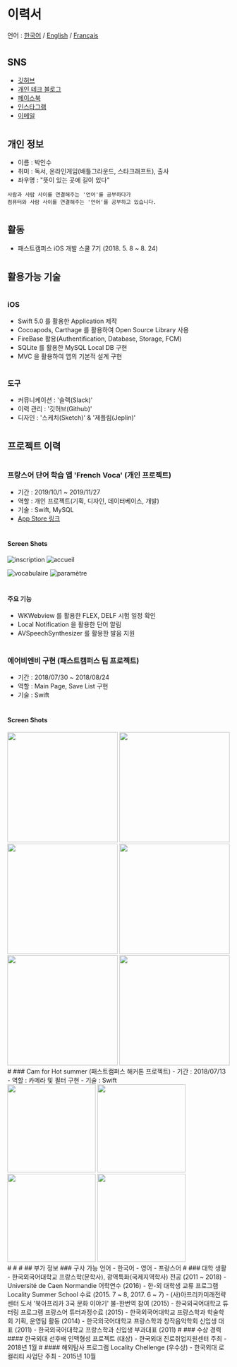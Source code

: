 # 이력서
언어 : [한국어](https://github.com/inswag/resume/blob/master/README_KR.md) / 
      [English](https://github.com/inswag/resume/blob/master/README_EN.md) / 
      [Français](https://github.com/inswag/resume/blob/master/README_FR.md) 
#
## SNS
- [깃허브](https://github.com/inswag)
- [개인 테크 블로그](http://atelier-chez-moi.tistory.com)
- [페이스북](http://www.facebook.com/nameisssu)
- [인스타그램](https://www.instagram.com/inswag_)
- [이메일](facessu@gmail.com)
#
## 개인 정보
- 이름 : 박인수
- 취미 : 독서, 온라인게임(배틀그라운드, 스타크래프트), 출사
- 좌우명 : "뜻이 있는 곳에 길이 있다"
  
```
사람과 사람 사이를 연결해주는 '언어'를 공부하다가
컴퓨터와 사람 사이를 연결해주는 '언어'를 공부하고 있습니다.
```
#  
## 활동
- 패스트캠퍼스 iOS 개발 스쿨 7기 (2018. 5. 8 ~ 8. 24)
#  
## 활용가능 기술
#
### iOS
- Swift 5.0 를 활용한 Application 제작
- Cocoapods, Carthage 를 활용하여 Open Source Library 사용
- FireBase 활용(Authentification, Database, Storage, FCM) 
- SQLite 를 활용한 MySQL Local DB 구현
- MVC 을 활용하여 앱의 기본적 설계 구현
# 
### 도구
- 커뮤니케이션 : '슬랙(Slack)'
- 이력 관리 : '깃허브(Github)'
- 디자인 : '스케치(Sketch)' & '제플림(Jeplin)'
#
#
## 프로젝트 이력
#
### 프랑스어 단어 학습 앱 'French Voca' (개인 프로젝트)
- 기간 : 2019/10/1 ~ 2019/11/27
- 역할 : 개인 프로젝트(기획, 디자인, 데이터베이스, 개발)
- 기술 : Swift, MySQL
- [App Store 링크](https://apps.apple.com/kr/app/frenchvoca/id1484363534?l=en) 
#
#### Screen Shots
![inscription](https://user-images.githubusercontent.com/39002173/56110425-5dca1e80-5f8f-11e9-8d5b-aa791b56775f.gif)
![accueil](https://user-images.githubusercontent.com/39002173/56110426-5dca1e80-5f8f-11e9-917e-cf22d34a85f1.gif)

![vocabulaire](https://user-images.githubusercontent.com/39002173/56110423-5d318800-5f8f-11e9-9358-ed76e78e4653.gif)
![paramètre](https://user-images.githubusercontent.com/39002173/56110424-5d318800-5f8f-11e9-977c-5707e9332766.gif)
#
#### 주요 기능
- WKWebview 를 활용한 FLEX, DELF 시험 일정 확인
- Local Notification 을 활용한 단어 알림
- AVSpeechSynthesizer 를 활용한 발음 지원
#
### 에어비엔비 구현 (패스트캠퍼스 팀 프로젝트)
- 기간 : 2018/07/30 ~ 2018/08/24
- 역할 : Main Page, Save List 구현
- 기술 : Swift
#
#### Screen Shots
<div>
<img width="250" src="https://github.com/inswag/resume/blob/master/images/AirBnB_Main.PNG">
<img width="250" src="https://github.com/inswag/resume/blob/master/images/AirBnB_HouseList.PNG">
<img width="250" src="https://github.com/inswag/resume/blob/master/images/AirBnB_countingPeople.PNG">  
<img width="250" src="https://github.com/inswag/resume/blob/master/images/AirBnB_Search.PNG">
<img width="250" src="https://github.com/inswag/resume/blob/master/images/AirBnB_SeoulHouse.PNG">
<img width="250" src="https://github.com/inswag/resume/blob/master/images/AirBnB_SaveList.PNG">
</div>
#
### Cam for Hot summer (패스트캠퍼스 해커톤 프로젝트)
- 기간 : 2018/07/13
- 역할 : 카메라 및 필터 구현
- 기술 : Swift

<div>
<img width="200" src="https://github.com/inswag/resume/blob/master/images/Hackathon_First.png">
<img width="200" src="https://github.com/inswag/resume/blob/master/images/Hackathon_Second.png">
<img width="200" src="https://github.com/inswag/resume/blob/master/images/Hackathon_Third.png">  
<img width="200" src="https://github.com/inswag/resume/blob/master/images/Hackathon_Fourth.png">
</div>
#
#
#
## 부가 정보
### 구사 가능 언어
- 한국어
- 영어
- 프랑스어
#
### 대학 생활
- 한국외국어대학교 프랑스학(문학사), 광역특화(국제지역학사) 전공 (2011 ~ 2018)
- Université de Caen Normandie 어학연수 (2016)
- 한-외 대학생 교류 프로그램 Locality Summer School 수료 (2015. 7 ~ 8, 2017. 6 ~ 7)
- (사)아프리카미래전략센터 도서 '북아프리카 3국 문화 이야기' 불-한번역 참여 (2015) 
- 한국외국어대학교 튜터링 프로그램 프랑스어 튜터과정수료 (2015)
- 한국외국어대학교 프랑스학과 학술학회 기획, 운영팀 활동 (2014)
- 한국외국어대학교 프랑스학과 창작음악학회 신입생 대표 (2011)
- 한국외국어대학교 프랑스학과 신입생 부과대표 (2011)
#  
### 수상 경력
#### 한국외대 선후배 인맥형성 프로젝트 (대상)
- 한국외대 진로취업지원센터 주최
- 2018년 1월
# 
#### 해외탐사 프로그램 Locality Chellenge (우수상)
- 한국외대 로컬리티 사업단 주최
- 2015년 10월

